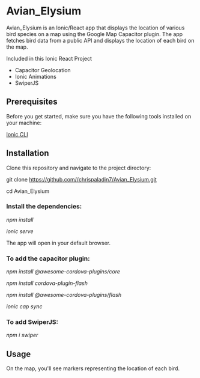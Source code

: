 # Avian_Elysium
Avian_Elysium is an Ionic/React app that displays the location of various bird species on a map using the Google Map Capacitor plugin. The app fetches bird data from a public API and displays the location of each bird on the map.



Included in this Ionic React Project
- Capacitor Geolocation
- Ionic Animations
- SwiperJS

## Prerequisites
Before you get started, make sure you have the following tools installed on your machine:


[Ionic CLI](https://ionicframework.com/)

## Installation
Clone this repository and navigate to the project directory:

git clone https://github.com//chrispaladin7/Avian_Elysium.git

cd Avian_Elysium


### Install the dependencies:

*npm install*

*ionic serve*

The app will open in your default browser.


### To add the capacitor plugin:

*npm install @awesome-cordova-plugins/core*

*npm install cordova-plugin-flash*

*npm install @awesome-cordova-plugins/flash*

*ionic cap sync*

### To add SwiperJS:
*npm i swiper*
  
  
## Usage
On the map, you'll see markers representing the location of each bird.

